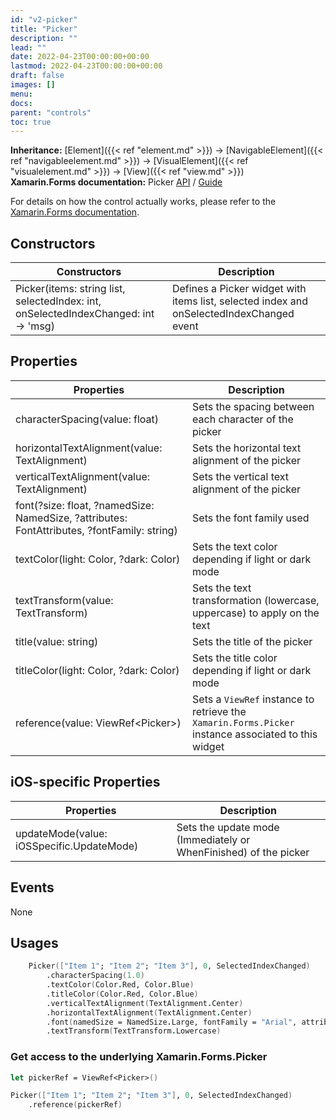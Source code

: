 ```yaml
---
id: "v2-picker"
title: "Picker"
description: ""
lead: ""
date: 2022-04-23T00:00:00+00:00
lastmod: 2022-04-23T00:00:00+00:00
draft: false
images: []
menu:
docs:
parent: "controls"
toc: true
---
```


**Inheritance:** [Element]({{< ref "element.md" >}}) -> [NavigableElement]({{< ref "navigableelement.md" >}}) -> [VisualElement]({{< ref "visualelement.md" >}}) -> [View]({{< ref "view.md" >}})  
**Xamarin.Forms documentation:** Picker [API](https://docs.microsoft.com/en-us/dotnet/api/xamarin.forms.picker) / [Guide](https://docs.microsoft.com/en-us/xamarin/xamarin-forms/user-interface/picker)

For details on how the control actually works, please refer to the [Xamarin.Forms documentation](https://docs.microsoft.com/en-us/xamarin/xamarin-forms/user-interface/picker).

## Constructors
| Constructors | Description |
|--|--|
| Picker(items: string list, selectedIndex: int, onSelectedIndexChanged: int -> 'msg) | Defines a Picker widget with items list, selected index and onSelectedIndexChanged event |

## Properties
| Properties | Description |
|--|--|
| characterSpacing(value: float) | Sets the spacing between each character of the picker |
| horizontalTextAlignment(value: TextAlignment) | Sets the horizontal text alignment of the picker |
| verticalTextAlignment(value: TextAlignment) | Sets the vertical text alignment of the picker |
| font(?size: float, ?namedSize: NamedSize, ?attributes: FontAttributes, ?fontFamily: string) | Sets the font family used |
| textColor(light: Color, ?dark: Color) | Sets the text color depending if light or dark mode |
| textTransform(value: TextTransform) | Sets the text transformation (lowercase, uppercase) to apply on the text |
| title(value: string) | Sets the title of the picker |
| titleColor(light: Color, ?dark: Color) | Sets the title color depending if light or dark mode |
| reference(value: ViewRef&lt;Picker&gt;) | Sets a `ViewRef` instance to retrieve the `Xamarin.Forms.Picker` instance associated to this widget |

## iOS-specific Properties
| Properties | Description |
|--|--|
| updateMode(value: iOSSpecific.UpdateMode) | Sets the update mode (Immediately or WhenFinished) of the picker |

## Events

None

## Usages

```fs
    Picker(["Item 1"; "Item 2"; "Item 3"], 0, SelectedIndexChanged)
        .characterSpacing(1.0)
        .textColor(Color.Red, Color.Blue)
        .titleColor(Color.Red, Color.Blue)
        .verticalTextAlignment(TextAlignment.Center)
        .horizontalTextAlignment(TextAlignment.Center)
        .font(namedSize = NamedSize.Large, fontFamily = "Arial", attributes = FontAttributes.Bold)
        .textTransform(TextTransform.Lowercase)
```

### Get access to the underlying Xamarin.Forms.Picker

```fs
let pickerRef = ViewRef<Picker>()

Picker(["Item 1"; "Item 2"; "Item 3"], 0, SelectedIndexChanged)
    .reference(pickerRef)
```
